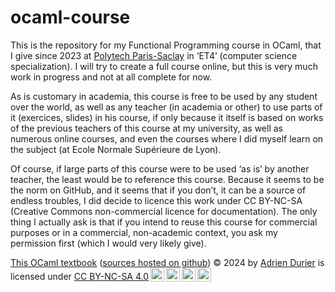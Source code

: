 # ocaml-course

This is the repository for my Functional Programming course in OCaml, that I give since 2023 at [Polytech Paris-Saclay](https://www.polytech-reseau.org/polytech-paris-saclay/) in ‘ET4’ (computer science specialization). I will try to create a full course online, but this is very much work in progress and not at all complete for now.

As is customary in academia, this course is free to be used by any student over the world, as well as any teacher (in academia or other) to use parts of it (exercices, slides) in his course, if only because it itself is based on works of the previous teachers of this course at my university, as well as numerous online courses, and even the courses where I did myself learn on the subject (at Ecole Normale Supérieure de Lyon). 

Of course, if large parts of this course were to be used ‘as is’ by another teacher, the least would be to reference this course. Because it seems to be the norm on GitHub, and it seems that if you don’t, it can be a source of endless troubles, I did decide to licence this work under CC BY-NC-SA (Creative Commons non-commercial licence for documentation). The only thing I actually ask is that if you intend to reuse this course for commercial purposes or in a commercial, non-academic context, you ask my permission first (which I would very likely give).

[This OCaml textbook](https://ocaml.durier.xyz/) ([sources hosted on github](https://github.com/adurier/ocaml-course)) © 2024 by [Adrien Durier](http://adrien.durier.xyz/) is licensed under [CC BY-NC-SA 4.0](https://creativecommons.org/licenses/by-nc-sa/4.0/?ref=chooser-v1)<a href="https://creativecommons.org/licenses/by-nc-sa/4.0/?ref=chooser-v1" target="_blank" rel="license noopener noreferrer" style="display:inline-block;"><img style="height:22px!important;margin-left:3px;vertical-align:text-bottom;" src="https://mirrors.creativecommons.org/presskit/icons/cc.svg?ref=chooser-v1" alt=""><img style="height:22px!important;margin-left:3px;vertical-align:text-bottom;" src="https://mirrors.creativecommons.org/presskit/icons/by.svg?ref=chooser-v1" alt=""><img style="height:22px!important;margin-left:3px;vertical-align:text-bottom;" src="https://mirrors.creativecommons.org/presskit/icons/nc.svg?ref=chooser-v1" alt=""><img style="height:22px!important;margin-left:3px;vertical-align:text-bottom;" src="https://mirrors.creativecommons.org/presskit/icons/sa.svg?ref=chooser-v1" alt=""></a>

